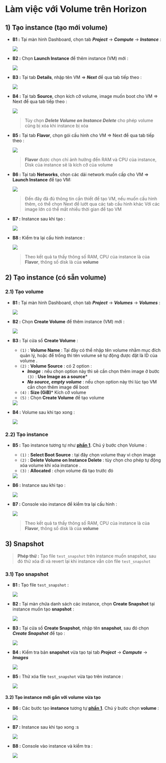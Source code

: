 # Làm việc với Volume trên Horizon
## **1) Tạo instance (tạo mới volume)**
- **B1 :** Tại màn hình Dashboard, chọn tab ***Project*** -> ***Compute*** -> ***Instance*** :

    <img src=https://i.imgur.com/q6zkN3e.png>

- **B2 :** Chọn **Launch Instance** để thêm instance (VM) mới :

    <img src=https://i.imgur.com/AV0V6tv.png>

- **B3 :** Tại tab **Details**, nhập tên VM => ***Next*** để qua tab tiếp theo :

    <img src=https://i.imgur.com/sbCSKms.png>

- **B4 :** Tại tab **Source**, chọn kích cỡ volume, image muốn boot cho VM => Next để qua tab tiếp theo :

    <img src=https://i.imgur.com/huSLpuC.png>

    > Tùy chọn ***Delete Volume on Instance Delete*** cho phép volume cũng bị xóa khi instance bị xóa
- **B5 :** Tại tab **Flavor**, chọn gói cấu hình cho VM => Next để qua tab tiếp theo :

    <img src=https://i.imgur.com/FQJqrEg.png>

    > **Flavor** được chọn chỉ ảnh hưởng đển RAM và CPU của instance, Disk của instance sẽ là kích cỡ của volume
- **B6 :** Tại tab **Networks**, chọn các dải network muốn cấp cho VM => **Launch Instance** để tạo VM:

    <img src=https://i.imgur.com/lbYoTDu.png>

    > Đến đây đã đủ thông tin cần thiết để tạo VM, nếu muốn cấu hình thêm, có thể chọn Next để lướt qua các tab cấu hình khác
    > Với các image lớn có thể mất nhiều thời gian để tạo VM
- **B7 :** Instance sau khi tạo :

    <img src=https://i.imgur.com/2gPY5Jk.png>

- **B8 :** Kiểm tra lại cấu hình instance :

    <img src=https://i.imgur.com/duUJTHz.png>

    > Theo kết quả ta thấy thông số RAM, CPU của instance là của **Flavor**, thông số disk là của **volume**
## **2) Tạo instance (có sẵn volume)**
### **2.1) Tạo volume**
- **B1 :** Tại màn hình Dashboard, chọn tab ***Project*** -> ***Volumes*** -> ***Volumes*** :

    <img src=https://i.imgur.com/8qNQKm3.png>

- **B2 :** Chọn **Create Volume** để thêm instance (VM) mới :

    <img src=https://i.imgur.com/cCmMmiM.png>

- **B3 :** Tại cửa sổ **Create Volume** :
    - `(1)` : **Volume Name** : Tại đây có thể nhập tên volume nhằm mục đích quản lý, hoặc để trống thì tên volume sẽ tự động được đặt là ID của volume .
    - `(2)` : **Volume Source** : có 2 option :
        - ***Image*** : nếu chọn option này thì sẽ cần chọn thêm image ở bước `(3)` : **Use Image as a source***
        - ***No source, empty volume*** : nếu chọn option này thì lúc tạo VM cần chọn thêm image để boot
    - `(4)` : **Size (GiB)*** Kích cỡ volume
    - `(5)` : Chọn **Create Volume** để tạo volume

    <img src=https://i.imgur.com/A78R9sn.png>

- **B4 :** Volume sau khi tạo xong :

    <img src=https://i.imgur.com/KgVkfU9.png>

### **2.2) Tạo instance**
- **B5 :** Tạo instance tương tự như [**phần 1**](#1). Chú ý bước chọn Volume :
    - `(1)` : **Select Boot Source** : tại đây chọn volume thay vì chọn image
    - `(2)` : **Delete Volume on Instance Delete** : tùy chọn cho phép tự động xóa volume khi xóa instance .
    - `(3)` : **Allocated** : chọn volume đã tạo trước đó 

    <img src=https://i.imgur.com/cbd85bK.png>

- **B6 :** Instance sau khi tạo :

    <img src=https://i.imgur.com/2WZ8LLK.png>

- **B7 :** Console vào instance để kiểm tra lại cấu hình :

    <img src=https://i.imgur.com/8hMxcZl.png>

    > Theo kết quả ta thấy thông số RAM, CPU của instance là của **Flavor**, thông số disk là của **volume**
## **3) Snapshot**
> **Phép thử :** Tạo file `test_snapshot` trên instance muốn snapshot, sau đó thử xóa đi và revert lại khi instance vẫn còn file `test_snapshot` 
### **3.1) Tạo snapshot**
- **B1 :** Tạo file `test_snapshot` :

    <img src=https://i.imgur.com/KKtiUMV.png>

- **B2 :** Tại màn chứa danh sách các instance, chọn **Create Snapshot** tại instance muốn tạo **snapshot** :

    <img src=https://i.imgur.com/yW1PwXY.png>

- **B3 :** Tại cửa sổ **Create Snapshot**, nhập tên **snapshot**, sau đó chọn ***Create Snapshot*** để tạo :

    <img src=https://i.imgur.com/AHURwIS.png>

- **B4 :** Kiểm tra bản **snapshot** vừa tạo tại tab ***Project*** -> ***Compute*** -> ***Images***

    <img src=https://i.imgur.com/hlxRxuw.png>

- **B5 :** Thử xóa file `test_snapshot` vừa tạo trên instance :
    
    <img src=https://i.imgur.com/8LzA1mX.png>

#### **3.2) Tạo instance mới gắn với volume vừa tạo**
- **B6 :** Các bước tạo **instance** tương tự [**phần 1**](#1). Chú ý bước chọn **volume** :
    
    <img src=https://i.imgur.com/jhmQeRR.png>

- **B7 :** Instance sau khi tạo xong :s

    <img src=https://i.imgur.com/r2TiA0h.png>

- **B8 :** Console vào instance và kiểm tra :

    <img src=https://i.imgur.com/aknjul9.png>